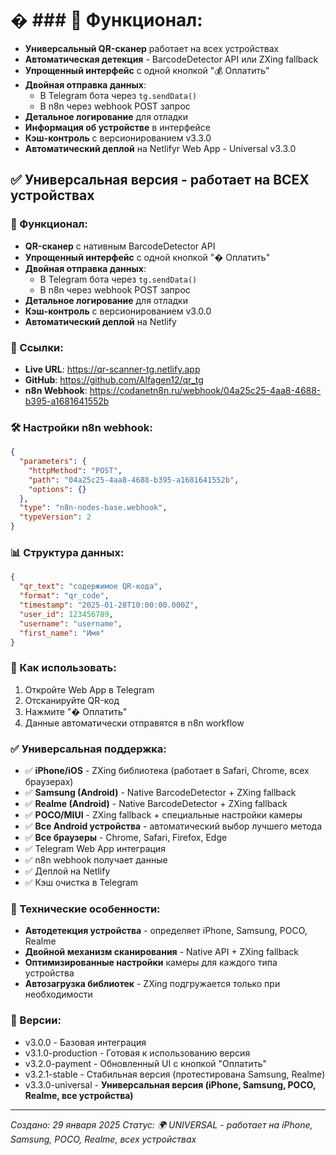 # � ### 🚀 Функционал:
- **Универсальный QR-сканер** работает на всех устройствах
- **Автоматическая детекция** - BarcodeDetector API или ZXing fallback
- **Упрощенный интерфейс** с одной кнопкой "💰 Оплатить"
- **Двойная отправка данных**:
  - В Telegram бота через `tg.sendData()`
  - В n8n через webhook POST запрос
- **Детальное логирование** для отладки
- **Информация об устройстве** в интерфейсе
- **Кэш-контроль** с версионированием v3.3.0
- **Автоматический деплой** на Netlifyr Web App - Universal v3.3.0

## ✅ Универсальная версия - работает на ВСЕХ устройствах

### 🚀 Функционал:
- **QR-сканер** с нативным BarcodeDetector API
- **Упрощенный интерфейс** с одной кнопкой "� Оплатить"
- **Двойная отправка данных**:
  - В Telegram бота через `tg.sendData()`
  - В n8n через webhook POST запрос
- **Детальное логирование** для отладки
- **Кэш-контроль** с версионированием v3.0.0
- **Автоматический деплой** на Netlify

### 🔗 Ссылки:
- **Live URL**: https://qr-scanner-tg.netlify.app
- **GitHub**: https://github.com/Alfagen12/qr_tg
- **n8n Webhook**: https://codanetn8n.ru/webhook/04a25c25-4aa8-4688-b395-a1681641552b

### 🛠️ Настройки n8n webhook:
```json
{
  "parameters": {
    "httpMethod": "POST",
    "path": "04a25c25-4aa8-4688-b395-a1681641552b",
    "options": {}
  },
  "type": "n8n-nodes-base.webhook",
  "typeVersion": 2
}
```

### 📊 Структура данных:
```json
{
  "qr_text": "содержимое QR-кода",
  "format": "qr_code", 
  "timestamp": "2025-01-28T10:00:00.000Z",
  "user_id": 123456789,
  "username": "username",
  "first_name": "Имя"
}
```

### 🔄 Как использовать:
1. Откройте Web App в Telegram
2. Отсканируйте QR-код
3. Нажмите "� Оплатить"
4. Данные автоматически отправятся в n8n workflow

### ✅ Универсальная поддержка:
- ✅ **iPhone/iOS** - ZXing библиотека (работает в Safari, Chrome, всех браузерах)
- ✅ **Samsung (Android)** - Native BarcodeDetector + ZXing fallback
- ✅ **Realme (Android)** - Native BarcodeDetector + ZXing fallback  
- ✅ **POCO/MIUI** - ZXing fallback + специальные настройки камеры
- ✅ **Все Android устройства** - автоматический выбор лучшего метода
- ✅ **Все браузеры** - Chrome, Safari, Firefox, Edge
- ✅ Telegram Web App интеграция
- ✅ n8n webhook получает данные
- ✅ Деплой на Netlify
- ✅ Кэш очистка в Telegram

### 🔧 Технические особенности:
- **Автодетекция устройства** - определяет iPhone, Samsung, POCO, Realme
- **Двойной механизм сканирования** - Native API + ZXing fallback
- **Оптимизированные настройки** камеры для каждого типа устройства
- **Автозагрузка библиотек** - ZXing подгружается только при необходимости

### 📝 Версии:
- v3.0.0 - Базовая интеграция
- v3.1.0-production - Готовая к использованию версия
- v3.2.0-payment - Обновленный UI с кнопкой "Оплатить"
- v3.2.1-stable - Стабильная версия (протестирована Samsung, Realme)
- v3.3.0-universal - **Универсальная версия (iPhone, Samsung, POCO, Realme, все устройства)**

---
*Создано: 29 января 2025*
*Статус: 🌍 UNIVERSAL - работает на iPhone, Samsung, POCO, Realme, всех устройствах*
